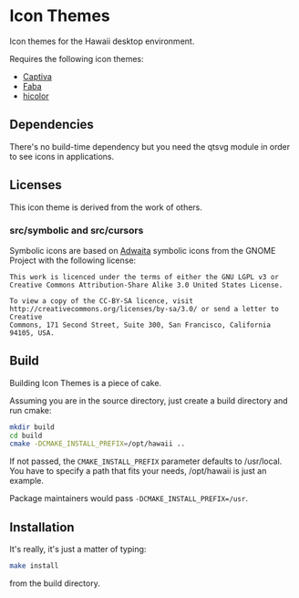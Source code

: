 Icon Themes
===========

Icon themes for the Hawaii desktop environment.

Requires the following icon themes:

* [Captiva](https://github.com/captiva-project/captiva-icon-theme)
* [Faba](https://github.com/moka-project/faba-icon-theme)
* [hicolor](http://cgit.freedesktop.org/xdg/default-icon-theme/)

## Dependencies

There's no build-time dependency but you need the qtsvg module
in order to see icons in applications.

## Licenses

This icon theme is derived from the work of others.

### src/symbolic and src/cursors

Symbolic icons are based on [Adwaita](https://git.gnome.org/browse/adwaita-icon-theme/) symbolic icons
from the GNOME Project with the following license:

```
This work is licenced under the terms of either the GNU LGPL v3 or
Creative Commons Attribution-Share Alike 3.0 United States License.

To view a copy of the CC-BY-SA licence, visit
http://creativecommons.org/licenses/by-sa/3.0/ or send a letter to Creative
Commons, 171 Second Street, Suite 300, San Francisco, California 94105, USA.
```

## Build

Building Icon Themes is a piece of cake.

Assuming you are in the source directory, just create a build directory
and run cmake:

```sh
mkdir build
cd build
cmake -DCMAKE_INSTALL_PREFIX=/opt/hawaii ..
```

If not passed, the `CMAKE_INSTALL_PREFIX` parameter defaults to /usr/local.
You have to specify a path that fits your needs, /opt/hawaii is just an example.

Package maintainers would pass `-DCMAKE_INSTALL_PREFIX=/usr`.

## Installation

It's really, it's just a matter of typing:

```sh
make install
```

from the build directory.
